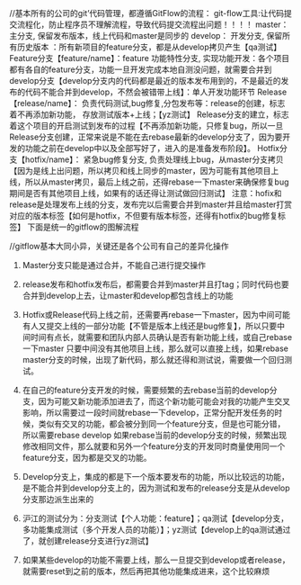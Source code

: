  //基本所有的公司的git’代码管理，都遵循GitFlow的流程： 
git-flow工具:让代码提交流程化，防止程序员不理解流程，导致代码提交流程出问题！！！！
master： 主分支, 保留发布版本，线上代码和master是同步的
develop： 开发分支, 保留所有历史版本 ：所有新项目的feature分支，都是从develop拷贝产生【qa测试】
Feature分支【feature/name】：feature 功能特性分支, 实现功能开发：各个项目都有各自的feature分支，功能一旦开发完成本地自测没问题，就需要合并到develop分支【develop分支内的代码都是最近的版本发布用到的，不是最近的发布的代码不能合并到develop，不然会被错带上线】：单人开发功能环节
Release【release/name】： 负责代码测试,bug修复,分包发布等：release的创建，标志着不再添加新功能， 存放测试版本+上线；【yz测试】
Release分支的建立，标志着这个项目的开启测试到发布的过程【不再添加新功能，只修复bug，所以一旦Release分支创建，正常来说是不能在去rebase最新的develop分支了，因为要开发的功能之前在develop中以及全部写好了，进入的是准备发布阶段】。
Hotfix分支【hotfix/name】： 紧急bug修复分支, 负责处理线上bug，从master分支拷贝【因为是线上出问题，所以拷贝和线上同步的master，因为可能有其他项目上线，所以从master拷贝，最后上线之前，还得rebase一下master来确保修复bug期间是否有其他项目上线，如果有的话还得让测试做回归测试】
注意：hofix和release是处理发布上线的分支，发布完以后需要合并到master并且给master打赏对应的版本标签【如何是hotfix，不但要有版本标签，还得有hotfix的bug修复标签】
下面是统一的gitflow的图解流程




//gitflow基本大同小异，关键还是各个公司有自己的差异化操作
1.  Master分支只能是通过合并，不能自己进行提交操作
2.  release发布和hotfix发布后，都需要合并到master并且打tag；同时代码也要合并到develop上去，让master和develop都包含线上的功能 
3.  Hotfix或Release代码上线之前，还需要再rebase一下master，因为中间可能有人又提交上线的一部分功能【不管是版本上线还是bug修复】，所以只要中间时间有点长，就需要和团队内部人员确认是否有新功能上线，或自己rebase一下master
只要中间没有其他项目上线，那么就可以直接上线，如果rebase master分支的时候，出现了新代码，那么就还得和测试说，需要做一个回归测试。

4.  在自己的feature分支开发的时候，需要频繁的去rebase当前的develop分支，因为可能又新功能添加进去了，而这个新功能可能会对我的功能产生交叉影响，所以需要过一段时间就rebase一下develop，正常分配开发任务的时候，类似有交叉的功能，都会被分到同一个feature分支，但是也可能分错，所以需要rebase develop
如果rebase当前的develop分支的时候，频繁出现修改相同文件，那么就要和另外一个feature分支的开发同时商量使用同一个feature分支，因为都是交叉的功能。

5.   Develop分支上，集成的都是下一个版本要发布的功能，所以比较远的功能，是不能合并到develop分支上的，因为测试和发布的release分支是从develop分支那边派生出来的
6.  沪江的测试分为：分支测试【个人功能：feature】；qa测试【develop分支，多功能集成测试（多个开发人员的功能）】；yz测试【develop上的qa测试通过了，就创建release分支进行yz测试】
7.  如果某些develop的功能不需要上线，那么一旦提交到develop或者release，就需要reset到之前的版本，然后再把其他功能集成进来，这个比较麻烦
